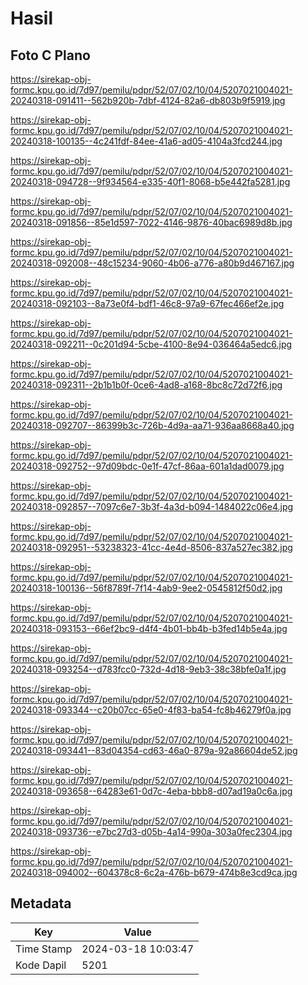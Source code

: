 # Hasil

## Foto C Plano

https://sirekap-obj-formc.kpu.go.id/7d97/pemilu/pdpr/52/07/02/10/04/5207021004021-20240318-091411--562b920b-7dbf-4124-82a6-db803b9f5919.jpg

https://sirekap-obj-formc.kpu.go.id/7d97/pemilu/pdpr/52/07/02/10/04/5207021004021-20240318-100135--4c241fdf-84ee-41a6-ad05-4104a3fcd244.jpg

https://sirekap-obj-formc.kpu.go.id/7d97/pemilu/pdpr/52/07/02/10/04/5207021004021-20240318-094728--9f934564-e335-40f1-8068-b5e442fa5281.jpg

https://sirekap-obj-formc.kpu.go.id/7d97/pemilu/pdpr/52/07/02/10/04/5207021004021-20240318-091856--85e1d597-7022-4146-9876-40bac6989d8b.jpg

https://sirekap-obj-formc.kpu.go.id/7d97/pemilu/pdpr/52/07/02/10/04/5207021004021-20240318-092008--48c15234-9060-4b06-a776-a80b9d467167.jpg

https://sirekap-obj-formc.kpu.go.id/7d97/pemilu/pdpr/52/07/02/10/04/5207021004021-20240318-092103--8a73e0f4-bdf1-46c8-97a9-67fec466ef2e.jpg

https://sirekap-obj-formc.kpu.go.id/7d97/pemilu/pdpr/52/07/02/10/04/5207021004021-20240318-092211--0c201d94-5cbe-4100-8e94-036464a5edc6.jpg

https://sirekap-obj-formc.kpu.go.id/7d97/pemilu/pdpr/52/07/02/10/04/5207021004021-20240318-092311--2b1b1b0f-0ce6-4ad8-a168-8bc8c72d72f6.jpg

https://sirekap-obj-formc.kpu.go.id/7d97/pemilu/pdpr/52/07/02/10/04/5207021004021-20240318-092707--86399b3c-726b-4d9a-aa71-936aa8668a40.jpg

https://sirekap-obj-formc.kpu.go.id/7d97/pemilu/pdpr/52/07/02/10/04/5207021004021-20240318-092752--97d09bdc-0e1f-47cf-86aa-601a1dad0079.jpg

https://sirekap-obj-formc.kpu.go.id/7d97/pemilu/pdpr/52/07/02/10/04/5207021004021-20240318-092857--7097c6e7-3b3f-4a3d-b094-1484022c06e4.jpg

https://sirekap-obj-formc.kpu.go.id/7d97/pemilu/pdpr/52/07/02/10/04/5207021004021-20240318-092951--53238323-41cc-4e4d-8506-837a527ec382.jpg

https://sirekap-obj-formc.kpu.go.id/7d97/pemilu/pdpr/52/07/02/10/04/5207021004021-20240318-100136--56f8789f-7f14-4ab9-9ee2-0545812f50d2.jpg

https://sirekap-obj-formc.kpu.go.id/7d97/pemilu/pdpr/52/07/02/10/04/5207021004021-20240318-093153--66ef2bc9-d4f4-4b01-bb4b-b3fed14b5e4a.jpg

https://sirekap-obj-formc.kpu.go.id/7d97/pemilu/pdpr/52/07/02/10/04/5207021004021-20240318-093254--d783fcc0-732d-4d18-9eb3-38c38bfe0a1f.jpg

https://sirekap-obj-formc.kpu.go.id/7d97/pemilu/pdpr/52/07/02/10/04/5207021004021-20240318-093344--c20b07cc-65e0-4f83-ba54-fc8b46279f0a.jpg

https://sirekap-obj-formc.kpu.go.id/7d97/pemilu/pdpr/52/07/02/10/04/5207021004021-20240318-093441--83d04354-cd63-46a0-879a-92a86604de52.jpg

https://sirekap-obj-formc.kpu.go.id/7d97/pemilu/pdpr/52/07/02/10/04/5207021004021-20240318-093658--64283e61-0d7c-4eba-bbb8-d07ad19a0c6a.jpg

https://sirekap-obj-formc.kpu.go.id/7d97/pemilu/pdpr/52/07/02/10/04/5207021004021-20240318-093736--e7bc27d3-d05b-4a14-990a-303a0fec2304.jpg

https://sirekap-obj-formc.kpu.go.id/7d97/pemilu/pdpr/52/07/02/10/04/5207021004021-20240318-094002--604378c8-6c2a-476b-b679-474b8e3cd9ca.jpg


## Metadata

| Key        | Value               |
| ---------- | ------------------- |
| Time Stamp | 2024-03-18 10:03:47 |
| Kode Dapil | 5201                |



